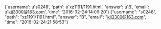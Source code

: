 {'username': u's0248', 'path': u'xz1191/1191.html', 'answer': u'B', 'email': u'kjj3300@163.com', 'time': '2016-02-24:14:09:20'}
{"username": "s0248", "path": "xz1191/1191.html", "answer": "B", "email": "kjj3300@163.com", "time": "2016-02-24:21:58:53"}